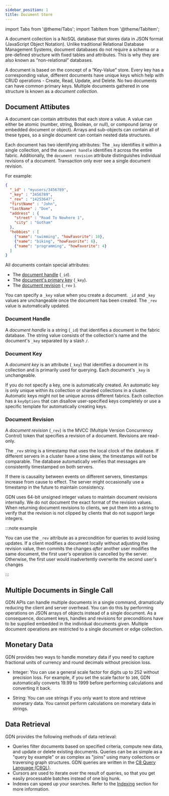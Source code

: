 ```yaml
---
sidebar_position: 1
title: Document Store
---
```


import Tabs from '@theme/Tabs';
import TabItem from '@theme/TabItem';

A document collection is a NoSQL database that stores data in JSON format (JavaScript Object Notation). Unlike traditional Relational Database Management Systems, document databases do not require a schema or a pre-defined structure with fixed tables and attributes. This is why they are also known as “non-relational” databases.

A document is based on the concept of a “Key-Value” store. Every key has a corresponding value, different documents have unique keys which help with CRUD operations - Create, Read, Update, and Delete. No two documents can have common primary keys. Multiple documents gathered in one structure is known as a _document collection_.

## Document Attibutes

A document can contain attributes that each store a value. A value can either be atomic (number, string, Boolean, or null), or compound (array or embedded document or object). Arrays and sub-objects can contain all of these types, so a single document can contain nested data structures.

Each document has two identifying attributes: The `_key` identifies it within a single collection, and the `document handle` identifies it across the entire fabric. Additionally, the `document revision` attribute distinguishes individual revisions of a document. Transaction only ever see a single document revision.

For example:

```json
{
  "_id" : "myusers/3456789",
  "_key" : "3456789",
  "_rev" : "14253647",
  "firstName" : "John",
  "lastName" : "Doe",
  "address" : {
    "street" : "Road To Nowhere 1",
    "city" : "Gotham"
  },
  "hobbies" : [
    {"name": "swimming", "howFavorite": 10},
    {"name": "biking", "howFavorite": 6},
    {"name": "programming", "howFavorite": 4}
  ]
}
```

All documents contain special attributes:

- The [document handle](#document-handle) (`_id`).
- The [document's primary key](#document-key) (`_key`).
- The [document revision](#document-revision) (`_rev` ).

You can specify a `_key` value when you create a document. `_id` and `_key` values are unchangeable once the document has been created. The `_rev` value is automatically updated.

### Document Handle

A _document handle_ is a string (`_id`) that identifies a document in the fabric database. The string value consists of the collection's name and the document's `_key` separated by a slash `/`.

### Document Key

A _document key_ is an attribute (`_key`) that identifies a document in its collection and is primarily used for querying. Each document's `_key` is unchangeable.

If you do not specify a key, one is automatically created. An automatic key is only unique within its collection or sharded collections in a cluster. Automatic keys might not be unique across different fabrics. Each collection has a `keyOptions` that can disallow user-specified keys completely or use a specific template for automatically creating keys.

### Document Revision

A _document revision_ (`_rev`) is the MVCC (Multiple Version Concurrency Control) token that specifies a revision of a document. Revisions are read-only.

The `_rev` string is a timestamp that uses the local clock of the database. If different servers in a cluster have a time skew, the timestamps will not be comparable. The database automatically verifies that messages are consistently timestamped on both servers.

If there is causality between events on different servers, timestamps increase from cause to effect. The server might occasionally use a timestamp in the future to maintain consistency.

GDN uses 64-bit unsigned integer values to maintain document revisions internally. We do not document the exact format of the revision values. When returning document revisions to clients, we put them into a string to verify that the revision is not clipped by clients that do not support large integers.

:::note example

You can use the `_rev` attribute as a precondition for queries to avoid losing updates. If a client modifies a document locally without adjusting the revision value, then commits the changes _after_ another user modifies the same document, the first user's operation is cancelled by the server. Otherwise, the first user would inadvertently overwrite the second user's changes

:::

## Multiple Documents in Single Call

GDN APIs can handle multiple documents in a single command, dramatically reducing the client and server overhead. You can do this by performing operations on JSON arrays of objects instead of a single document. As a consequence, document keys, handles and revisions for preconditions have to be supplied embedded in the individual documents given. Multiple document operations are restricted to a single document or edge collection.

## Monetary Data

GDN provides two ways to handle monetary data if you need to capture fractional units of currency and round decimals without precision loss.

- Integer: You can use a general scale factor for digits up to 252 without precision loss. For example, if you set the scale factor to `100`, GDN automatically converts 19.99 to 1999 before performing calculations and converting it back.

- String: You can use strings if you only want to store and retrieve monetary data. You cannot perform calculations on monetary data in strings.

## Data Retrieval

GDN provides the following methods of data retrieval:

- Queries filter documents based on specified criteria, compute new data, and update or delete existing documents. Queries can be as simple as a "query by example" or as complex as "joins" using many collections or traversing graph structures. GDN queries are written in the [C8 Query Language (C8QL)](../../queries/c8ql/index.md).
- Cursors are used to iterate over the result of queries, so that you get easily processable batches instead of one big hunk.
- Indexes can speed up your searches. Refer to the [Indexing](../indexing/index.md) section for more information.
